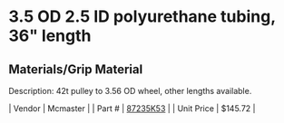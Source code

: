 # 3.5 OD 2.5 ID polyurethane tubing, 36" length
## Materials/Grip Material
Description: 	42t pulley to 3.56 OD wheel, other lengths available. 

| Vendor | Mcmaster | 
| Part # | [87235K53](http://www.mcmaster.com/) | 
| Unit Price | $145.72 | 
